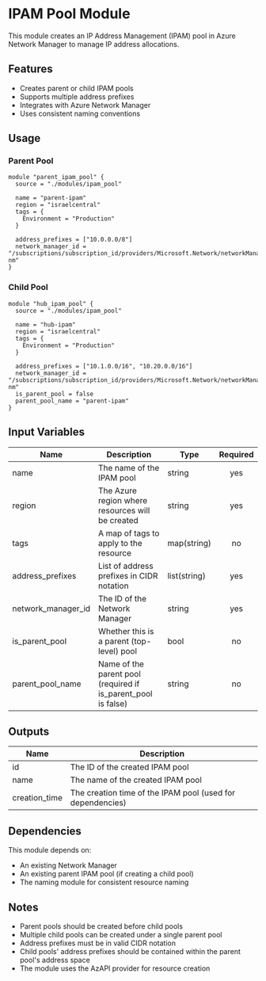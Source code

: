 # IPAM Pool Module

This module creates an IP Address Management (IPAM) pool in Azure Network Manager to manage IP address allocations.

## Features

- Creates parent or child IPAM pools
- Supports multiple address prefixes
- Integrates with Azure Network Manager
- Uses consistent naming conventions

## Usage

### Parent Pool

```hcl
module "parent_ipam_pool" {
  source = "./modules/ipam_pool"

  name = "parent-ipam"
  region = "israelcentral"
  tags = {
    Environment = "Production"
  }
  
  address_prefixes = ["10.0.0.0/8"]
  network_manager_id = "/subscriptions/subscription_id/providers/Microsoft.Network/networkManagers/example-nm"
}
```

### Child Pool

```hcl
module "hub_ipam_pool" {
  source = "./modules/ipam_pool"

  name = "hub-ipam"
  region = "israelcentral"
  tags = {
    Environment = "Production"
  }
  
  address_prefixes = ["10.1.0.0/16", "10.20.0.0/16"]
  network_manager_id = "/subscriptions/subscription_id/providers/Microsoft.Network/networkManagers/example-nm"
  is_parent_pool = false
  parent_pool_name = "parent-ipam"
}
```

## Input Variables

| Name | Description | Type | Required |
|------|-------------|------|:--------:|
| name | The name of the IPAM pool | string | yes |
| region | The Azure region where resources will be created | string | yes |
| tags | A map of tags to apply to the resource | map(string) | no |
| address_prefixes | List of address prefixes in CIDR notation | list(string) | yes |
| network_manager_id | The ID of the Network Manager | string | yes |
| is_parent_pool | Whether this is a parent (top-level) pool | bool | no |
| parent_pool_name | Name of the parent pool (required if is_parent_pool is false) | string | no |

## Outputs

| Name | Description |
|------|-------------|
| id | The ID of the created IPAM pool |
| name | The name of the created IPAM pool |
| creation_time | The creation time of the IPAM pool (used for dependencies) |

## Dependencies

This module depends on:
- An existing Network Manager
- An existing parent IPAM pool (if creating a child pool)
- The naming module for consistent resource naming

## Notes

- Parent pools should be created before child pools
- Multiple child pools can be created under a single parent pool
- Address prefixes must be in valid CIDR notation
- Child pools' address prefixes should be contained within the parent pool's address space
- The module uses the AzAPI provider for resource creation 